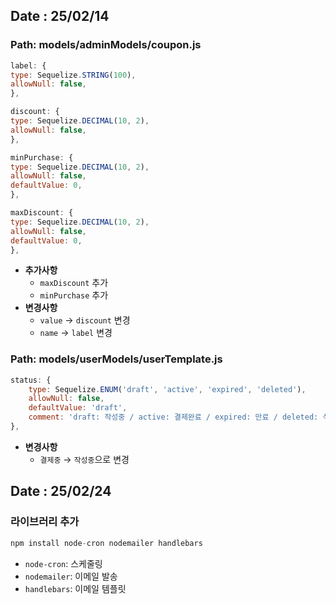 ## Date : 25/02/14

### Path: models/adminModels/coupon.js

```javascript
label: {
type: Sequelize.STRING(100),
allowNull: false,
},

discount: {
type: Sequelize.DECIMAL(10, 2),
allowNull: false,
},

minPurchase: {
type: Sequelize.DECIMAL(10, 2),
allowNull: false,
defaultValue: 0,
},

maxDiscount: {
type: Sequelize.DECIMAL(10, 2),
allowNull: false,
defaultValue: 0,
},
```

-  **추가사항**
   -  `maxDiscount` 추가
   -  `minPurchase` 추가
-  **변경사항**
   -  `value` $\rightarrow$ `discount` 변경
   -  `name` $\rightarrow$ `label` 변경

### Path: models/userModels/userTemplate.js

```javascript
status: {
    type: Sequelize.ENUM('draft', 'active', 'expired', 'deleted'),
    allowNull: false,
    defaultValue: 'draft',
    comment: 'draft: 작성중 / active: 결제완료 / expired: 만료 / deleted: 삭제',
},
```

-  **변경사항**
   -  `결제중` $\rightarrow$ `작성중`으로 변경

## Date : 25/02/24

### 라이브러리 추가

```javascript
npm install node-cron nodemailer handlebars
```

-  `node-cron`: 스케줄링
-  `nodemailer`: 이메일 발송
-  `handlebars`: 이메일 템플릿
